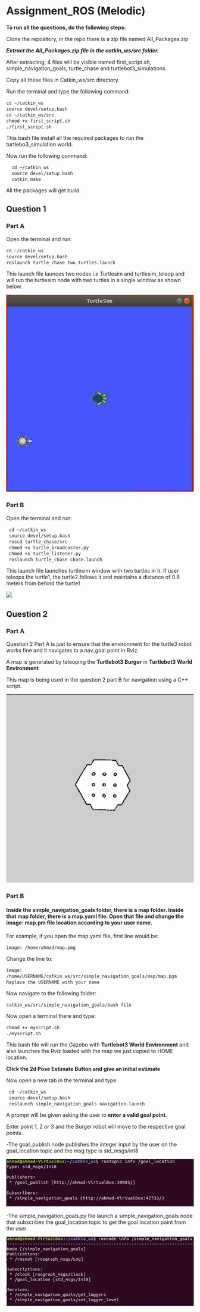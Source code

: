 # Assignment_ROS (Melodic)
**To run all the questions, do the following steps:**

Clone the repository, in the repo there is a zip file named All_Packages.zip

***Extract the **All_Packages.zip** file in the catkin_ws/src folder.***

After extracting, 4 files will be visible named first_script.sh, simple_navigation_goals, turtle_chase and turtlebot3_simulations.

Copy all these files in Catkin_ws/src directory.

Run the terminal and type the following command:

    cd ~/catkin_ws
    source devel/setup.bash
    cd ~/catkin_ws/src
    chmod +x first_script.sh
    ./first_script.sh
     
This bash file install all the required packages to run the turtlebo3_simulation world.

Now run the following command:
     
      cd ~/catkin_ws
      source devel/setup.bash
      catkin_make
     
All the packages will get build.

## Question 1
### Part A

Open the terminal and run:

    cd ~/catkin_ws
    source devel/setup.bash 
    roslaunch turtle_chase two_turtles.launch
    
This launch file launces two nodes i.e Turtlesim and turtlesim_teleop and will run the turtlesim node with two turtles in a single window as shown below.

![Screenshot of the /goal_location topic being scubscribed and published.](https://github.com/AhmadMaaz384/Assignment_ROS/blob/master/Question_1/Part_A/two_turtles_single_window.PNG)

### Part B

Open the terminal and run:

     cd ~/catkin_ws
     source devel/setup.bash
     roscd turtle_chase/src
     chmod +x turtle_broadcaster.py
     chmod +x turtle_listener.py
     roslaunch turtle_chase chase.launch
    
This launch file launches turtlesim window with two turtles in it. If user teleops the turtle1, the turtle2 follows it and maintains a distance of 0.8 meters from behind the turtle1

![](https://github.com/AhmadMaaz384/Assignment_ROS/blob/master/Question_1/Part_B/turtle_chase/Turtle_chase.gif)

## Question 2
### Part A

Question 2 Part A is just to ensure that the environment for the turtle3 robot works fine and it navigates to a nav_goal point in Rviz.

A map is generated by teleoping the **Turtlebot3 Burger** in **Turtlebot3 World Environment**

This map is being used in the question 2 part B for navigation using a C++ script.

![](https://github.com/AhmadMaaz384/Assignment_ROS/blob/master/Question_2/Part_B/simple_navigation_goals/map/Saved_map.PNG)

### Part B
#### Inside the **simple_navigation_goals** folder, there is a **map folder**. Inside that map folder, there is a map.yaml file. Open that file and change the image: map.pm file location according to your user name.

For example, if you open the map.yaml file, first line would be: 

    image: /home/ahmad/map.pmg

Change the line to:

    image: /home/USERNAME/catkin_ws/src/simple_navigation_goals/map/map.pgm
    Replace the USERNAME with your name

Now navigate to the following folder:
    
    catkin_ws/src/simple_navigation_goals/bash file
    
Now open a terminal there and type:
    
    chmod +x myscript.sh
    ./myscript.sh

This bash file will run the Gazebo with **Turtlebot3 World Environment** and also launches the Rviz loaded with the map we just copied to HOME location.


**Click the 2d Pose Estimate Button and give an initial estimate**

Now open a new tab in the terminal and type:

     cd ~/catkin_ws
     source devel/setup.bash 
     roslaunch simple_navigation_goals navigation.launch
    
A prompt will be given asking the user to **enter a valid goal point**.

Enter point 1, 2 or 3 and the Burger robot will move to the respective goal points.

-The goal_publish node publishes the integer input by the user on the goal_location topic and the msg type is std_msgs/int8

![Screenshot of the /goal_location topic being scubscribed and published.](https://github.com/AhmadMaaz384/Assignment_ROS/blob/master/Question_2/Part_B/goal_location.PNG)

-The simple_navigation_goals.py file launch a simple_navigation_goals node that subscribes the goal_location topic to get the goal location point from the user.

![Screenshot of the /goal_location topic being scubscribed and published.](https://github.com/AhmadMaaz384/Assignment_ROS/blob/master/Question_2/Part_B/simple_navigation_goal_node.PNG)


